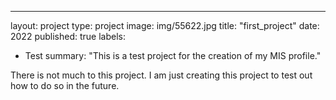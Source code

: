 ---
layout: project
type: project
image: img/55622.jpg
title: "first_project"
date: 2022
published: true
labels:
  - Test
summary: "This is a test project for the creation of my MIS profile."

There is not much to this project. I am just creating this project to test out how to do so in the future. 
